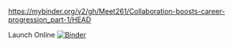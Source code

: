 https://mybinder.org/v2/gh/Meet261/Collaboration-boosts-career-progression_part-1/HEAD

Launch Online [![Binder](https://mybinder.org/badge_logo.svg)](https://notebooks.gesis.org/binder/v2/gh/Meet261/Collaboration-boosts-career-progression_part-1/HEAD)
